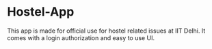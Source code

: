 # Hostel-App
This app is made for official use for hostel related issues at IIT Delhi. It comes with a login authorization and easy to use UI.
